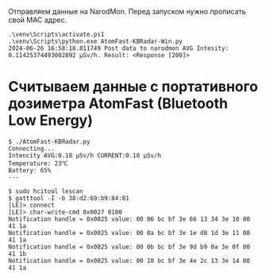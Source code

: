    
Отправляем данные на NarodMon. Перед запуском нужно прописать свой MAC адрес.

```
.\venv\Scripts\activate.ps1
.\venv\Scripts\python.exe AtomFast-KBRadar-Win.py 
2024-06-26 16:58:18.811749 Post data to narodmon AVG Intesity: 0.11425374493002892 μSv/h. Result: <Response [200]>
```

# Считываем данные с портативного дозиметра AtomFast (Bluetooth Low Energy)

```
$ ./AtomFast-KBRadar.py
Connecting...
Intencity AVG:0.18 μSv/h CURRENT:0.18 μSv/h
Temperature: 23℃
Battery: 65%
---
```
 
```
$ sudo hcitool lescan 
$ gatttool -I -b 38:d2:69:b9:84:01
[LE]> connect
[LE]> char-write-cmd 0x0027 0100
Notification handle = 0x0025 value: 00 06 bc bf 3e 66 13 34 3e 10 00 41 1a 
Notification handle = 0x0025 value: 00 0a bc bf 3e 1e d8 1d 3e 11 00 41 1a 
Notification handle = 0x0025 value: 00 0b bc bf 3e 9d b9 0a 3e 0f 00 41 1b 
Notification handle = 0x0025 value: 00 10 bc bf 3e 4e 2c 13 3e 14 00 41 1a 
```
